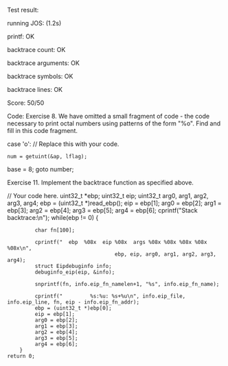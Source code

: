Test result:

running JOS: (1.2s) 

  printf: OK 
  
  backtrace count: OK 
  
  backtrace arguments: OK 
  
  backtrace symbols: OK 
  
  backtrace lines: OK 
  
Score: 50/50

Code:
Exercise 8. We have omitted a small fragment of code - the code necessary to print octal numbers using patterns of the form "%o". Find and fill in this code fragment.

case 'o':
	// Replace this with your code.
			
	num = getuint(&ap, lflag);
  base = 8;
        goto number;
                        

Exercise 11. Implement the backtrace function as specified above. 

// Your code here.
        uint32_t *ebp;
        uint32_t eip;
        uint32_t arg0, arg1, arg2, arg3, arg4;
        ebp = (uint32_t *)read_ebp();
        eip = ebp[1];
        arg0 = ebp[2];
        arg1 = ebp[3];
        arg2 = ebp[4];
        arg3 = ebp[5];
        arg4 = ebp[6];
        cprintf("Stack backtrace:\n");
        while(ebp != 0) {
             
             char fn[100];
              
             cprintf("  ebp  %08x  eip %08x  args %08x %08x %08x %08x %08x\n", 
                                       ebp, eip, arg0, arg1, arg2, arg3, arg4);
             struct Eipdebuginfo info;
             debuginfo_eip(eip, &info);
            
             snprintf(fn, info.eip_fn_namelen+1, "%s", info.eip_fn_name);
            
             cprintf("         %s:%u: %s+%u\n", info.eip_file, info.eip_line, fn, eip - info.eip_fn_addr);
             ebp = (uint32_t *)ebp[0];
             eip = ebp[1];
             arg0 = ebp[2];
             arg1 = ebp[3];
             arg2 = ebp[4];
             arg3 = ebp[5];
             arg4 = ebp[6];
        }
	return 0;

